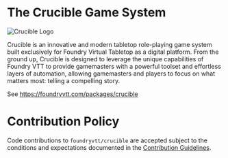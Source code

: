 # The Crucible Game System

![Crucible Logo](https://raw.githubusercontent.com/foundryvtt/crucible/master/ui/banner.webp)

Crucible is an innovative and modern tabletop role-playing game system built exclusively for Foundry Virtual Tabletop as a digital platform. From the ground up, Crucible is designed to leverage the unique capabilities of Foundry VTT to provide gamemasters with a powerful toolset and effortless layers of automation, allowing gamemasters and players to focus on what matters most: telling a compelling story.

See https://foundryvtt.com/packages/crucible

# Contribution Policy
Code contributions to `foundryvtt/crucible` are accepted subject to the conditions and expectations documented in the [Contribution Guidelines](CONTRIBUTING.md).
